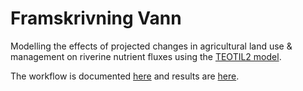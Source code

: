 # Framskrivning Vann
 
Modelling the effects of projected changes in agricultural land use & management on riverine nutrient fluxes using the [TEOTIL2 model](https://nivanorge.github.io/teotil2/).

The workflow is documented [here](https://nbviewer.jupyter.org/github/NIVANorge/framskrivning_vann/blob/main/notebooks/framskrivning_vann.ipynb) and results are [here](https://github.com/NIVANorge/framskrivning_vann/tree/main/output).

